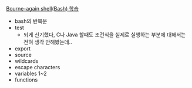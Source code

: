[Bourne-again shell(Bash) 학습](https://www.shellscript.sh/test.html#google_vignette)
- bash의 반복문 
- test 
	- 되게 신기했다, C나 Java 할때도 조건식을 실제로 실행하는 부분에 대해서는 전혀 생각 안해봤는데..
- export
- source
- wildcards
- escape characters
- variables 1~2
- functions

